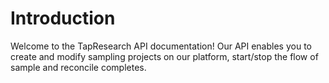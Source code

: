 
# Introduction

Welcome to the TapResearch API documentation! Our API enables you to create and modify sampling projects on our platform,
start/stop the flow of sample and reconcile completes.

